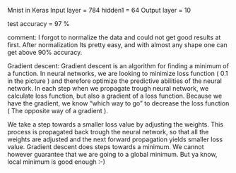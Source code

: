Mnist in Keras
Input layer = 784
hidden1 = 64
Output layer = 10

test accuracy = 97 %

comment: I forgot to normalize the data and could not get good results at first. After normalization Its pretty easy, and with almost any shape one can get above 90% accuracy.

Gradient descent:
Gradient descent is an algorithm for finding a minimum of a function. In neural networks, we are looking to minimize loss function ( 0.1 in the picture ) and therefore optimize the predictive abilities of the neural network.
In each step when we propagate trough neural network, we calculate loss function, but also a gradient of a loss function. Because we have the gradient, we know “which way to go” to decrease the loss function ( The opposite way of a gradient ).

We take a step towards a smaller loss value by adjusting the weights. This process is propagated back trough the neural network, so that all the weights are adjusted and the next forward propagation yields smaller loss value.
Gradient descent does steps towards a minimum. We cannot however guarantee that we are going to a global minimum. But ya know, local minimum is good enough :-)
